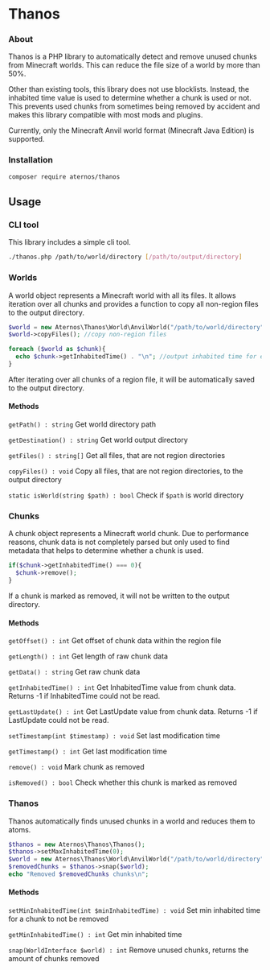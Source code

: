 # Thanos

### About

Thanos is a PHP library to automatically detect and remove unused chunks from Minecraft worlds.
This can reduce the file size of a world by more than 50%.

Other than existing tools, this library does not use blocklists. Instead, the inhabited time value is used to determine whether a chunk is used or not. This prevents used chunks from sometimes being removed by accident and makes this library compatible with most mods and plugins.

Currently, only the Minecraft Anvil world format (Minecraft Java Edition) is supported.
### Installation

```bash
composer require aternos/thanos
```

## Usage

### CLI tool

This library includes a simple cli tool.

```bash
./thanos.php /path/to/world/directory [/path/to/output/directory]
```

### Worlds

A world object represents a Minecraft world with all its files.
It allows iteration over all chunks and provides a function to copy all non-region files to the output directory.
```php
$world = new Aternos\Thanos\World\AnvilWorld("/path/to/world/directory", "/path/to/output/directory");
$world->copyFiles(); //copy non-region files

foreach ($world as $chunk){
  echo $chunk->getInhabitedTime() . "\n"; //output inhabited time for each chunk
}
```
After iterating over all chunks of a region file, it will be automatically saved to the output directory.

#### Methods

``getPath() : string`` Get world directory path

``getDestination() : string`` Get world output directory

``getFiles() : string[]`` Get all files, that are not region directories

``copyFiles() : void`` Copy all files, that are not region directories, to the output directory

``static isWorld(string $path) : bool`` Check if `$path` is world directory

### Chunks

A chunk object represents a Minecraft world chunk. Due to performance reasons, 
chunk data is not completely parsed but only used to find metadata that helps to determine whether a chunk is used.

```php
if($chunk->getInhabitedTime() === 0){
  $chunk->remove();
}
```
If a chunk is marked as removed, it will not be written to the output directory.

#### Methods

``getOffset() : int`` Get offset of chunk data within the region file

``getLength() : int`` Get length of raw chunk data

``getData() : string`` Get raw chunk data

``getInhabitedTime() : int`` Get InhabitedTime value from chunk data. Returns -1 if InhabitedTime could not be read.

``getLastUpdate() : int`` Get LastUpdate value from chunk data. Returns -1 if LastUpdate could not be read.

``setTimestamp(int $timestamp) : void`` Set last modification time

``getTimestamp() : int`` Get last modification time

``remove() : void`` Mark chunk as removed

``isRemoved() : bool`` Check whether this chunk is marked as removed

### Thanos
Thanos automatically finds unused chunks in a world and reduces them to atoms.

```php
$thanos = new Aternos\Thanos\Thanos();
$thanos->setMaxInhabitedTime(0);
$world = new Aternos\Thanos\World\AnvilWorld("/path/to/world/directory", "/path/to/output/directory");
$removedChunks = $thanos->snap($world);
echo "Removed $removedChunks chunks\n";
```

#### Methods

``setMinInhabitedTime(int $minInhabitedTime) : void`` Set min inhabited time for a chunk to not be removed

``getMinInhabitedTime() : int`` Get min inhabited time

``snap(WorldInterface $world) : int`` Remove unused chunks, returns the amount of chunks removed
